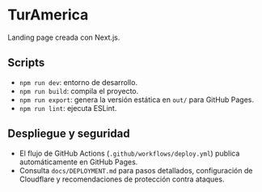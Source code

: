 # TurAmerica

Landing page creada con Next.js.

## Scripts

- `npm run dev`: entorno de desarrollo.
- `npm run build`: compila el proyecto.
- `npm run export`: genera la versión estática en `out/` para GitHub Pages.
- `npm run lint`: ejecuta ESLint.

## Despliegue y seguridad

- El flujo de GitHub Actions (`.github/workflows/deploy.yml`) publica automáticamente en GitHub Pages.
- Consulta `docs/DEPLOYMENT.md` para pasos detallados, configuración de Cloudflare y recomendaciones de protección contra ataques.
